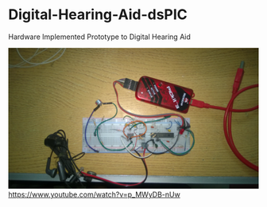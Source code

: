 # Digital-Hearing-Aid-dsPIC
Hardware Implemented Prototype to Digital Hearing Aid

![alt text](https://github.com/hananabilabd/Digital-Hearing-Aid-dsPIC/blob/master/Prototype.jpg)
https://www.youtube.com/watch?v=p_MWyDB-nUw
